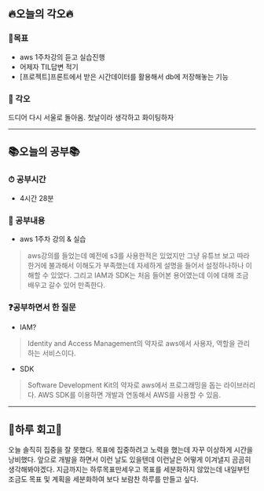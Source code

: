 ## 🔥오늘의 각오🔥
### 🥅목표
- aws 1주차강의 듣고 실습진행
- 어제자 TIL답변 적기
- [프로젝트]프론트에서 받은 시간데이터를 활용해서 db에 저장해놓는 기능


### 💪 각오
드디어 다시 서울로 돌아옴. 첫날이라 생각하고 화이팅하자

---

## 📚오늘의 공부📚
### ⏱ 공부시간
- 4시간 28분
### 📝 공부내용
- aws 1주차 강의 & 실습
> aws강의를 들었는데 예전에 s3를 사용한적은 있었지만 그냥 유튜브 보고 따라한거에 불과해서 이해도가 부족했는데 자세하게 설명을 들어서 설정하나하나 이해할 수 있었다. 그리고 IAM과 SDK는 처음 들어본 용어였는데 이에 대해 조금 배우고 갈수 있어 만족한다.

### ❓공부하면서 한 질문
- IAM?
> Identity and Access Management의 약자로 aws에서 사용자, 역할을 관리하는 서비스이다.
- SDK
 > Software Development Kit의 약자로 aws에서 프로그래밍을 돕는 라이브러리다. AWS SDK를 이용하면 개발과 연동해서 AWS를 사용할 수 있음.
---
## 🎯하루 회고🎯
오늘 솔직히 집중을 잘 못했다. 목표에 집중하려고 노력을 했는데 자꾸 이상하게 시간을 낭비했다. 앞으로 개발을 하면서 이런 날도 있을텐데 이런날은 어떻게 이겨낼지 곰곰히 생각해봐야겠다. 지금까지는 하루목표만세우고 목표를 세분화하지 않았는데 내일부턴 조금도 목표 및 계획을 세분화하여 보다 보람찬 하루를 만들고 싶다.

